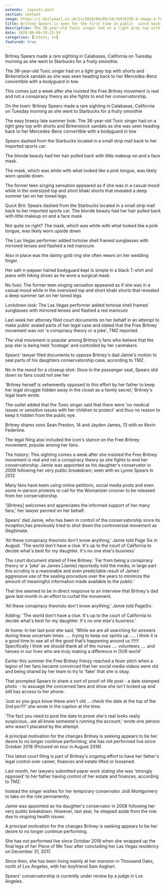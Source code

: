 ```yaml
---
extends: _layouts.post
section: content
image: https://i.dailymail.co.uk/1s/2020/09/09/19/32976258-0-image-a-78_1599675411565.jpg 
title: Britney Spears is seen for the first time in public  since backing Free Britney movement 
description: The 38-year-old Toxic singer had on a light grey top with shorts and Birkenstock sandals as she was seen heading back to her Mercedes-Benz convertible with a bodyguard in tow. 
date: 2020-09-09-19-23-54 
categories: [latest, tv] 
featured: true 
--- 
```

Britney Spears made a rare sighting in Calabasas, California on Tuesday morning as she went to Starbucks for a fruity smoothie.

The 38-year-old Toxic singer had on a light grey top with shorts and Birkenstock sandals as she was seen heading back to her Mercedes-Benz convertible with a bodyguard in tow.

This comes just a week after she insisted the Free Britney movement is real and not a conspiracy theory as she fights to end her conservatorship.

On the town: Britney Spears made a rare sighting in Calabasas, California on Tuesday morning as she went to Starbucks for a fruity smoothie

The easy breezy late summer look: The 38-year-old Toxic singer had on a light grey top with shorts and Birkenstock sandals as she was seen heading back to her Mercedes-Benz convertible with a bodyguard in tow

Spears dashed from the Starbucks located in a small strip mall back to her imported sports car.

The blonde beauty had her hair pulled back with little makeup on and a face mask.

The mask, which was white with what looked like a pink tongue, was likely worn upside down. 

The former teen singing sensation appeared as if she was in a casual mood while in the oversized top and short khaki shorts that revealed a deep summer tan on her toned legs.

Quick Brit: Spears dashed from the Starbucks located in a small strip mall back to her imported sports car. The blonde beauty had her hair pulled back with little makeup on and a face mask

Not quite on right? The mask, which was white with what looked like a pink tongue, was likely worn upside down

The Las Vegas performer added tortoise shell framed sunglasses with mirrored lenses and flashed a red manicure.

Also in place was the dainty gold ring she often wears on her wedding finger. 

Her salt-n-pepper haired bodyguard kept is simple in a black T-shirt and jeans with hiking shoes as he wore a surgical mask.

No fuss: The former teen singing sensation appeared as if she was in a casual mood while in the oversized top and short khaki shorts that revealed a deep summer tan on her toned legs

Lockdown look: The Las Vegas performer added tortoise shell framed sunglasses with mirrored lenses and flashed a red manicure

Last week her attorney filed court documents on her behalf in an attempt to make public sealed parts of her legal case and stated that the Free Britney movement was not 'a conspiracy theory or a joke', TMZ reported. 

The viral movement is popular among Britney's fans who believe that the pop star is being held 'hostage' and controlled by her caretakers.

Spears' lawyer filed documents to oppose Britney's dad Jamie's motion to seal parts of his daughters conservatorship case, according to TMZ. 

No in the mood for a closeup shot: Once in the passenger seat, Spears slid down so fans could not see her

'Britney herself is vehemently opposed to this effort by her father to keep her legal struggle hidden away in the closet as a family secret,' Britney's legal team wrote. 

The outlet added that the Toxic singer said that there were 'no medical issues or sensitive issues with her children to protect' and thus no reason to keep it hidden from the public eye. 

Britney shares sons Sean Preston, 14 and Jayden James, 13 with ex Kevin Federline.

The legal filing also included the icon's stance on the Free Britney movement, popular among her fans. 

The history: This sighting comes a week after she insisted the Free Britney movement is real and not a conspiracy theory as she fights to end her conservatorship. Jamie was appointed as his daughter's conservator in 2008 following her very public breakdown; seen with ex Lynne Spears in 2012

Many fans have been using online petitions, social media posts and even some in-person protests to call for the Womanizer crooner to be released from her conservatorship.

'[Britney] welcomes and appreciates the informed support of her many fans,' her lawyer penned on her behalf. 

Spears' dad Jamie, who has been in control of the conservatorship since its inception,has previously tried to shut down the controversial movement as illegitimate. 

'All these conspiracy theorists don't know anything,' Jamie told Page Six in August. 'The world don't have a clue. It's up to the court of California to decide what's best for my daughter. It's no one else's business'

The court document stated of Free Britney: 'Far from being a conspiracy theory or a 'joke' as James [Jamie] reportedly told the media, in large part this scrutiny is a reasonable and even predictable result of James' aggressive use of the sealing procedure over the years to minimize the amount of meaningful information made available to the public.' 

That line seemed to be in direct response to an interview that Britney's dad gave last month in an effort to curtail the movement.

'All these conspiracy theorists don't know anything,' Jamie told PageSix.

Adding: 'The world don't have a clue. It's up to the court of California to decide what's best for my daughter. It's no one else's business.'  

At home: In her last post she said, 'While we are all searching for answers during these uncertain times ….. trying to keep our spirits up ….. I think it is a good time to see all of the good that’s happening around us !!!!!! Specifically I think we should thank all of the nurses …. volunteers …. and heroes in our lives who are truly making a difference in OUR world'

Earlier this summer the Free Britney frenzy reached a fever pitch when a legion of her fans became convinced that her social media videos were old and being shared by her team to try to 'fake' that she is okay.

That prompted Spears to share a sort of proof-of-life post - a date stamped photo  - to assuage the concerned fans and show she isn't locked up and still has access to her phone. 

'Just so you guys know these aren't old ... check the date at the top of the 2nd pic!!!!' she wrote in the caption at the time.  

'The fact you need to post the date to prove she's real looks really suspicious...we all know someone's running the account,' wrote one person who wasn't placated by the attempt. 

A principal motivation for the changes Britney is seeking appears to be her desire to no longer continue performing; she has not performed live since October 2018 (Pictured on tour in August 2018)

This latest court filing is part of Britney's ongoing effort to have her father's legal control over career, finances and estate lifted or loosened.

Last month, her lawyers submitted paper work stating she was 'strongly opposed' to her father having control of her estate and finances, according to TMZ.

Instead the singer wishes for her temporary conservator Jodi Montgomery to take on the role permanently. 

Jamie was appointed as his daughter's conservator in 2008 following her very public breakdown. However, last year, he stepped aside from the role due to ongoing health issues.

A principal motivation for the changes Britney is seeking appears to be her desire to no longer continue performing.

She has not performed live since October 2018 when she wrapped up the final legs of her Piece of Me Tour after concluding her Las Vegas residency on December 31, 2017.

Since then, she has been living mainly at her mansion in Thousand Oaks, north of Los Angeles, with her boyfriend Sam Asghari.

Spears' conservatorship is currently under review by a judge in Los Angeles. 

